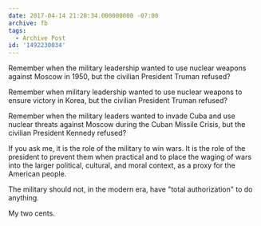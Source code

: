 ```yaml
---
date: 2017-04-14 21:20:34.000000000 -07:00
archive: fb
tags: 
  - Archive Post
id: '1492230034'
---
```


Remember when the military leadership wanted to use nuclear weapons against Moscow in 1950, but the civilian President Truman refused?

Remember when military leadership wanted to use nuclear weapons to ensure victory in Korea, but the civilian President Truman refused?

Remember when the military leaders wanted to invade Cuba and use nuclear threats against Moscow during the Cuban Missile Crisis, but the civilian President Kennedy refused?

If you ask me, it is the role of the military to win wars. It is the role of the president to prevent them when practical and to place the waging of wars into the larger political, cultural, and moral context, as a proxy for the American people. 

The military should not, in the modern era, have "total authorization" to do anything. 

My two cents.
